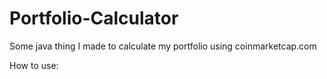 # Portfolio-Calculator

Some java thing I made to calculate my portfolio using coinmarketcap.com

How to use:
